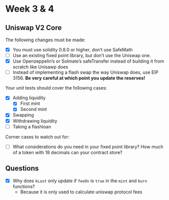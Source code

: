 # Week 3 & 4

## Uniswap V2 Core

The following changes must be made:
- [x] You must use solidity 0.8.0 or higher, don’t use SafeMath
- [ ] Use an existing fixed point library, but don’t use the Uniswap one.
- [x] Use Openzeppelin’s or Solmate’s safeTransfer instead of building it from scratch like Unisawp does
- [ ] Instead of implementing a flash swap the way Uniswap does, use EIP 3156. **Be very careful at which point you update the reserves!**

Your unit tests should cover the following cases:
- [x] Adding liquidity
  - [x] First mint
  - [x] Second mint
- [x] Swapping
- [x] Withdrawing liquidity
- [ ] Taking a flashloan

Corner cases to watch out for:
- [ ] What considerations do you need in your fixed point library? How much of a token with 18 decimals can your contract store?

## Questions

- [x] Why does `kLast` only update if `feeOn` is `true` in the `mint` and `burn` functions?
  - Because it is only used to calculate uniswap protocol fees
